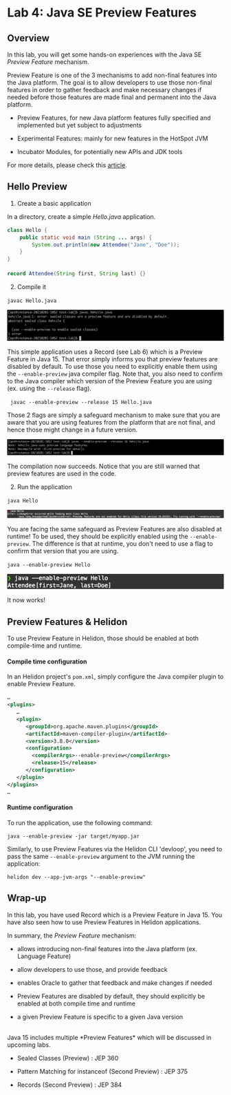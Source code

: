 # Lab 4: Java SE Preview Features

## Overview


In this lab, you will get some hands-on experiences with the Java SE *Preview Feature* mechanism.

Preview Feature is one of the 3 mechanisms to add non-final features into the Java platform. The goal is to allow developers to use those non-final features in order to gather feedback and make necessary changes if needed before those features are made final and permanent into the Java platform.

* Preview Features, for new Java platform features fully specified and implemented but yet subject to adjustments

* Experimental Features: mainly for new features in the HotSpot JVM

* Incubator Modules, for potentially new APIs and JDK tools

For more details, please check this [article](https://blogs.oracle.com/javamagazine/the-role-of-previews-in-java-14-java-15-java-16-and-beyond). 


## Hello Preview 


1. Create a basic application

In a directory, create a simple _Hello.java_ application.

```java
class Hello {
	public static void main (String ... args) {
		System.out.println(new Attendee("Jane", "Doe"));
	}
}

record Attendee(String first, String last) {}
```

2. Compile it

`javac Hello.java`

![](./images/lab4-1.png " ")


This simple application uses a Record (see Lab 6) which is a Preview Feature in Java 15. That error simply informs you that preview features are disabled by default. To use those you need to explicitly enable them using the `--enable-preview` java compiler flag. Note that, you also need to confirm to the Java compiler which version of the Preview Feature you are using (ex. using the `--release` flag). 

` javac --enable-preview --release 15 Hello.java`

Those 2 flags are simply a safeguard mechanism to make sure that you are aware that you are using features from the platform that are not final, and hence those might change in a future version.

![](./images/lab4-1.5.png " ")

The compilation now succeeds. Notice that you are still warned that preview features are used in the code.


2. Run the application

`java Hello`

![](./images/lab4-2.png " ")

You are facing the same safeguard as Preview Features are also disabled at runtime! To be used, they should be explicitly enabled using the `--enable-preview`. The difference is that at runtime, you don't need to use a flag to confirm that version that you are using.

`java --enable-preview Hello`

![](./images/lab4-3.png " ")

It now works!

## Preview Features & Helidon

To use Preview Feature in Helidon, those should be enabled at both compile-time and runtime.

#### Compile time configuration

In an Helidon project's `pom.xml`, simply configure the Java compiler plugin to enable Preview Feature.

```xml
…
<plugins>
   …
   <plugin>
      <groupId>org.apache.maven.plugins</groupId>
      <artifactId>maven-compiler-plugin</artifactId>
      <version>3.8.0</version>
      <configuration>
        <compilerArgs>--enable-preview</compilerArgs>
        <release>15</release>
      </configuration>
   </plugin>
</plugins>
…
```
#### Runtime configuration

To run the application, use the following command:

```
java --enable-preview -jar target/myapp.jar
```

Similarly, to use Preview Features via the Helidon CLI 'devloop', you need to pass the same `--enable-preview` argument to the JVM running the application:

```
helidon dev --app-jvm-args "--enable-preview"
```

## Wrap-up

In this lab, you have used Record which is a Preview Feature in Java 15. You have also seen how to use Preview Features in Helidon applications.

In summary, the _Preview Feature_ mechanism:

* allows introducing non-final features into the Java platform (ex. Language Feature)

* allow developers to use those, and provide feedback

* enables Oracle to gather that feedback and make changes if needed

* Preview Features are disabled by default, they should explicitly be enabled at both compile time and runtime

* a given Preview Feature is specific to a given Java version


<br>
Java 15 includes multiple *Preview Features* which will be discussed in upcoming labs.

* Sealed Classes (Preview) : JEP 360

* Pattern Matching for instanceof (Second Preview) : JEP 375

* Records (Second Preview) : JEP 384

 

 







